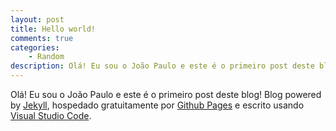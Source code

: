 ```yaml
---
layout: post
title: Hello world!
comments: true
categories: 
    - Random
description: Olá! Eu sou o João Paulo e este é o primeiro post deste blog!
---
```


Olá! Eu sou o João Paulo e este é o primeiro post deste blog! Blog powered by [Jekyll](http://jekyllrb.com), 
hospedado gratuitamente por [Github Pages](https://pages.github.com/) e escrito usando 
[Visual Studio Code](https://code.visualstudio.com/).
